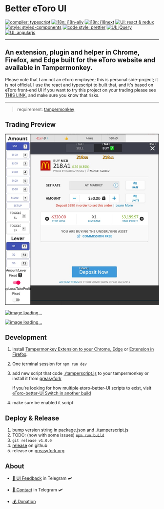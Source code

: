 Better eToro UI
===
[![compiler: typescript](https://img.shields.io/badge/compiler-🏗%20TypeScript%20-blue.svg?style=flat-square)](https://www.typescriptlang.org/)
[![i18n: i18n-ally](https://img.shields.io/badge/i18n-🌏%20i18n--ally-default.svg?style=flat-square&colorA=334a5d&colorB=70c9c7)](https://github.com/antfu/i18n-ally)
[![i18n: i18next](https://img.shields.io/badge/i18n-🌏%20i18next-default.svg?style=flat-square&colorA=334a5d&colorB=009789)](https://github.com/antfu/i18n-ally)
[![UI: react & redux](https://img.shields.io/badge/UI-🎨%20react%20&%20redux-blue.svg?style=flat-square)](https://github.com/facebook/react)
[![style: styled-components](https://img.shields.io/badge/style-💅styled--components-orange.svg?style=flat-square&colorA=db748e&colorB=daa357)](https://github.com/styled-components/styled-components)
[![code style: prettier](https://img.shields.io/badge/code_style-💅%20prettier-ff69b4.svg?style=flat-square)](https://github.com/prettier/prettier)
[![UI: jQuery](https://img.shields.io/badge/UI-🎨%20jQuery-default.svg?style=flat-square&colorA=282c34&colorB=0769ad)](https://jquery.com/)
[![UI: angularjs](https://img.shields.io/badge/UI-🎨%20angularjs-default.svg?style=flat-square&colorA=282c34&colorB=a6120d)](https://angularjs.org/)

---

## An extension, plugin and helper in Chrome, Firefox, and Edge built for the eToro website and available in Tampermonkey.

Please note that I am not an eToro employee; this is personal side-project; it is not official. I use the react and typescript to built that, and it's based on eToro front-end UI if you want to try this project on your trading please see [THIS LINK](https://www.notion.so/hilezi/4fe69cd704434ff1b82f0cd48dd219c3), and make sure you know that risks.

---

> requirement: [tampermonkey](https://chrome.google.com/webstore/detail/tampermonkey/dhdgffkkebhmkfjojejmpbldmpobfkfo?hl=zh-TW)

## Trading Preview

[![image loading...](./NativeTradeDialog.jpg)](https://www.notion.so/hilezi/4fe69cd704434ff1b82f0cd48dd219c3)

[![image loading...](https://github.com/hilezir/hilezir/raw/master/trade-dashboard-preview.gif)](https://www.notion.so/hilezi/4fe69cd704434ff1b82f0cd48dd219c3)

[![image loading...](./trade-dashboard-real-trading-preview.gif)](https://www.notion.so/hilezi/4fe69cd704434ff1b82f0cd48dd219c3)

## Development

1. Install [Tampermonkey Extension to your Chrome, Edge](https://chrome.google.com/webstore/detail/tampermonkey/dhdgffkkebhmkfjojejmpbldmpobfkfo?hl=zh-TW) or [Extension in Firefox](https://addons.mozilla.org/zh-TW/firefox/addon/tampermonkey/).
1. One terminal session for `npm run dev`
1. add new script that code [./tamperscript.js] to your tampermonkey or install it from [greasyfork](https://greasyfork.org/zh-TW/scripts/400518-etoro-better-ui)

    if you're looking for how multiple etoro-better-UI scripts to exist, visit [eToro-better-UI Switch in another build](https://www.notion.so/hilezi/eToro-better-UI-Switch-in-another-build-eb3b7842ae8e46d58d43b7bb3059b624)

1. make sure be enabled it script

## Deploy & Release

1. bump version string in package.json and [./tamperscript.js]
2. TODO: (now with some issues) ~~`npm run build`~~
3. `git release v1.0.0`
4. [release](https://github.com/hilezir/etoro-better-ui/releases) on github
5. release on [greasyfork.org](https://greasyfork.org/zh-TW/scripts/400518/)

## About

- [💬 UI Feedback](https://t.me/etoro_better_ui) in Telegram 🛩

- [💬 Contact](https://t.me/whatisclown)  in Telegram 🛩

- [💰 Donation](https://www.notion.so/hilezi/ab484fc786bf44f8b19a017fdbe4a698)

[./tamperscript.js]: https://github.com/hilezir/etoro-better-ui/blob/master/tampermonkey.js
